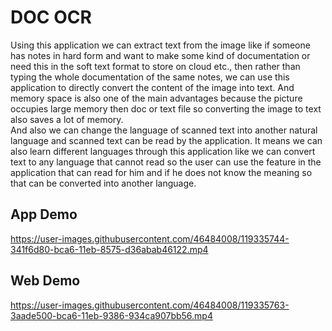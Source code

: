 # **DOC OCR**
Using this application we can extract text from the image like if someone has notes in hard form and want to make
some kind of documentation or need this in the soft text format to store on cloud etc., then rather than typing the
whole documentation of the same notes, we can use this application to directly convert the content of the image
into text. And memory space is also one of the main advantages because the picture occupies large memory then
doc or text file so converting the image to text also saves a lot of memory.<br>
And also we can change the language of scanned text into another natural language and scanned text can be read
by the application. It means we can also learn different languages through this application like we can convert text
to any language that cannot read so the user can use the feature in the application that can read for him and if he
does not know the meaning so that can be converted into another language.

## App Demo


https://user-images.githubusercontent.com/46484008/119335744-341f6d80-bca6-11eb-8575-d36abab46122.mp4


## Web Demo


https://user-images.githubusercontent.com/46484008/119335763-3aade500-bca6-11eb-9386-934ca907bb56.mp4



